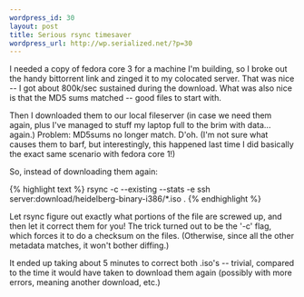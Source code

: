 ```yaml
--- 
wordpress_id: 30
layout: post
title: Serious rsync timesaver
wordpress_url: http://wp.serialized.net/?p=30
---
```

I needed a copy of fedora core 3 for a machine I'm building, so I broke out the handy bittorrent link and zinged it to my colocated server. That was nice -- I got about 800k/sec sustained during the download. What was also nice is that the MD5 sums matched -- good files to start with.

Then I downloaded them to our local fileserver (in case we need them again, plus I've managed to stuff my laptop full to the brim with data... again.) Problem: MD5sums no longer match. D'oh. (I'm not sure what causes them to barf, but interestingly, this happened last time I did basically the exact same scenario with fedora core 1!)

So, instead of downloading them again:

{% highlight text %}
    rsync -c --existing --stats -e ssh server:download/heidelberg-binary-i386/*.iso .
{% endhighlight %}

Let rsync figure out exactly what portions of the file are screwed up, and then let it correct them for you! The trick turned out to be the '-c' flag, which forces it to do a checksum on the files. (Otherwise, since all the other metadata matches, it won't bother diffing.)

It ended up taking about 5 minutes to correct both .iso's -- trivial, compared to the time it would have taken to download them again (possibly with more errors, meaning another download, etc.)
